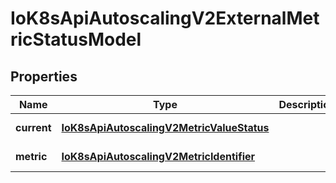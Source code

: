 # IoK8sApiAutoscalingV2ExternalMetricStatusModel

## Properties

Name | Type | Description | Notes
------------ | ------------- | ------------- | -------------
**current** | [**IoK8sApiAutoscalingV2MetricValueStatus**](IoK8sApiAutoscalingV2MetricValueStatus.md) |  | [default to undefined]
**metric** | [**IoK8sApiAutoscalingV2MetricIdentifier**](IoK8sApiAutoscalingV2MetricIdentifier.md) |  | [default to undefined]


